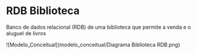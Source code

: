 # RDB Biblioteca
Banco de dados relacional (RDB) de uma biblioteca que permite a venda e o aluguel de livros

![Modelo_Conceitual](modelo_conceitual/Diagrama Biblioteca RDB.png)
